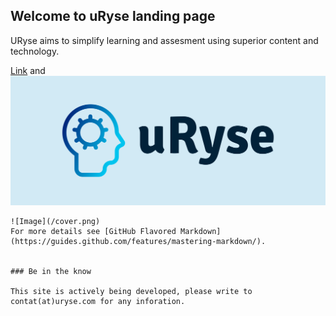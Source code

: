 ## Welcome to uRyse landing page

URyse aims to simplify learning and assesment using superior content and technology.


[Link](url) and ![Image](/cover.png)
```
![Image](/cover.png)
For more details see [GitHub Flavored Markdown](https://guides.github.com/features/mastering-markdown/).


### Be in the know

This site is actively being developed, please write to contat(at)uryse.com for any inforation.
